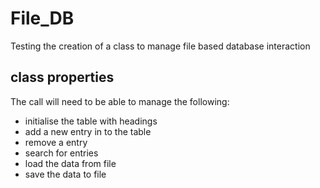 # File_DB
Testing the creation of a class to manage file based database interaction

## class properties
The call will need to be able to manage the following:

- initialise the table with headings
- add a new entry in to the table
- remove a entry
- search for entries
- load the data from file
- save the data to file
